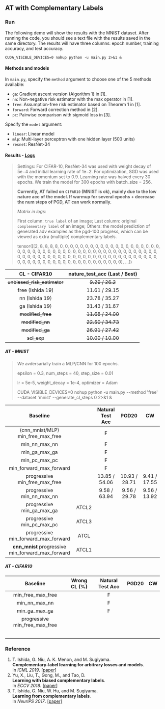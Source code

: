 ## AT with Complementary Labels

### Run
The following demo will show the results with the MNIST dataset.  After running the code, you should see a text file with the results saved in the same directory.  The results will have three columns: epoch number, training accuracy, and test accuracy.

```shell
CUDA_VISIBLE_DEVICES=0 nohup python -u main.py 2>&1 &
```

#### Methods and models
In `main.py`, specify the `method` argument to choose one of the 5 methods available:

- `ga`: Gradient ascent version (Algorithm 1) in [1].
- `nn`: Non-negative risk estimator with the max operator in [1].
- `free`: Assumption-free risk estimator based on Theorem 1 in [1].
- `forward`: Forward correction method in [2].
- `pc`: Pairwise comparison with sigmoid loss in [3].

Specify the `model` argument:

- `linear`: Linear model
- `mlp`: Multi-layer perceptron with one hidden layer (500 units)
- `resnet`: ResNet-34

#### Results - [Logs](https://drive.google.com/drive/folders/1EhzJDNdAbWm6yGQ8yev128leVsjXji3p?usp=sharing)

> Settings: For CIFAR-10, ResNet-34 was used with weight decay of 5e−4 and initial learning rate of 1e−2. For optimization, SGD was used with the momentum set to 0.9. Learning rate was halved every 30 epochs. We train the model for 300 epochs with batch_size = 256.
>
> **Currently, AT failed on `CIFAR10` (MNIST is ok), mainly due to the low nature acc of the model. If warmup for several epochs + decrease the num steps of PGD, AT can work normally.** 
>
> *Matrix in logs:*
>
> First column: `true label` of an image; Last column: original `complementary label` of an image; Others: the model prediction of generated adv examples as the pgd-100 progress, which can be viewed as extra (multiple) complementary labels.
>
> tensor([[2, 8, 8, 8, 8, 0, 0, 0, 0, 0, 0, 0, 0, 0, 0, 0, 0, 0, 0, 0, 0, 0, 0, 0, 0, 0, 0, 0, 0, 0, 0, 0, 0, 0, 0, 0, 0, 0, 0, 0, 0, 0, 0, 0, 0, 0, 0, 0, 0, 0, 0, 0, 0, 0, 0, 0, 0, 0, 0, 0, 0, 0, 0, 0, 0, 0, 0, 0, 0, 0, 0, 0, 0, 0, 0, 0, 0, 0, 0, 0, 0, 0, 0, 0, 0, 0, 0, 0, 0, 0, 0, 0, 0, 0, 0, 0, 0, 0, 0, 0, 0, 0], ...])

|        CL - CIFAR10         | nature_test_acc (Last / Best) |
| :-------------------------: | :---------------------------: |
| ~~unbiased_risk_estimator~~ |        ~~9.29 / 26.2~~        |
|      free (Ishida 19)       |         11.61 / 29.15         |
|       nn (Ishida 19)        |         23.78 / 35.27         |
|       ga (Ishida 19)        |         31.43 / 31.67         |
|      ~~modified_free~~      |       ~~11.68 / 24.00~~       |
|       ~~modified_nn~~       |       ~~22.50 / 34.73~~       |
|       ~~modified_ga~~       |       ~~26.91 / 27.42~~       |
|         ~~scl_exp~~         |       ~~10.00 / 10.00~~       |

##### AT - MNIST

> We avdersarially train a MLP/CNN for 100 epochs. 
>
> epsilon = 0.3, num_steps = 40, step_size = 0.01
>
> lr = 5e-5, weight_decay = 1e-4, optimizer = Adam
>
> CUDA_VISIBLE_DEVICES=0 nohup python -u main.py --method 'free' --dataset 'mnist' --generate_cl_steps 0 2>&1 &

|                     Baseline                      |       | Natural Test Acc |     PGD20     |      CW      |
| :-----------------------------------------------: | :---: | :--------------: | :-----------: | :----------: |
|         (cnn_mnist/MLP) min_free_max_free         |       |        F         |               |              |
|                   min_nn_max_nn                   |       |        F         |               |              |
|                   min_ga_max_ga                   |       |        F         |               |              |
|                   min_pc_max_pc                   |       |        F         |               |              |
|              min_forward_max_forward              |       |        F         |               |              |
|           progressive min_free_max_free           |       |  13.85 / 54.06   | 10.93 / 28.71 | 9.41 / 17.55 |
|             progressive min_nn_max_nn             |       |   9.58 / 63.94   | 9.56 / 29.78  | 9.56 / 13.92 |
|             progressive min_ga_max_ga             | ATCL2 |                  |               |              |
|             progressive min_pc_max_pc             | ATCL3 |                  |               |              |
|        progressive min_forward_max_forward        | ATCL  |                  |               |              |
| **cnn_mnist** progressive min_forward_max_forward | ATCL1 |                  |               |              |

##### AT - CIFAR10

>

|           Baseline            | Wrong CL (%) | Natural Test Acc | PGD20 |  CW  |
| :---------------------------: | :----------: | :--------------: | :---: | :--: |
|       min_free_max_free       |              |        F         |       |      |
|         min_nn_max_nn         |              |        F         |       |      |
|         min_ga_max_ga         |              |        F         |       |      |
| progressive min_free_max_free |              |                  |       |      |
|                               |              |                  |       |      |
|                               |              |                  |       |      |
|                               |              |                  |       |      |
|                               |              |                  |       |      |
|                               |              |                  |       |      |




### Reference
1. T. Ishida, G. Niu, A. K. Menon, and M. Sugiyama.<br>**Complementary-label learning for arbitrary losses and models**.<br>In *ICML 2019*. [[paper]](https://arxiv.org/abs/1810.04327)
2. Yu, X., Liu, T., Gong, M., and Tao, D.<br>**Learning with biased complementary labels**.<br>In *ECCV 2018*. [[paper]](https://arxiv.org/abs/1711.09535)
3. T. Ishida, G. Niu, W. Hu, and M. Sugiyama.<br>**Learning from complementary labels**.<br>In *NeurIPS 2017*. [[paper]](https://arxiv.org/abs/1705.07541)

